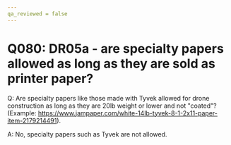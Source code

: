 ```yaml
---
qa_reviewed = false
---
```


# Q080: DR05a - are specialty papers allowed as long as they are sold as printer paper?

Q: Are specialty papers like those made with Tyvek allowed for drone construction as long as they are 20lb weight or lower and not "coated"? (Example: https://www.jampaper.com/white-14lb-tyvek-8-1-2x11-paper-item-2179214491).

A: No, specialty papers such as Tyvek are not allowed.